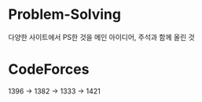 # Problem-Solving
다양한 사이트에서 PS한 것을 메인 아이디어, 주석과 함께 올린 것

# CodeForces
  1396 -> 1382 -> 1333 -> 1421
